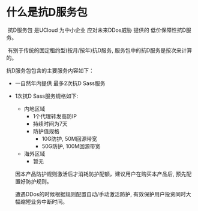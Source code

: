 

# 什么是抗D服务包

​	抗D服务包 是UCloud 为中小企业 应对未来DDos威胁 提供的 低价保障性抗D服务。  

​	有别于传统的固定租约型(按月/按年)抗D服务, 服务包中的抗D服务是按次来计算的。

抗D服务包包含的主要服务内容如下：

- 一自然年内提供 最多2次抗D Sass服务

- 1次抗D Sass服务规格如下:

  - 内地区域
    - 1个代理转发高防IP
    - 持续时间为7天
    - 防护值规格
      - 10G防护, 50M回源带宽
      - 50G防护, 100M回源带宽
  - 海外区域
    - 暂无
  
  因本产品防护规则激活后才消耗防护配额，建议用户在购买本产品后,  预先配置好防护规则。
  
  遭遇DDos的时候根据规则配置自动/手动激活防护,  有效保护用户投资同时大幅缩短业务中断时间。
